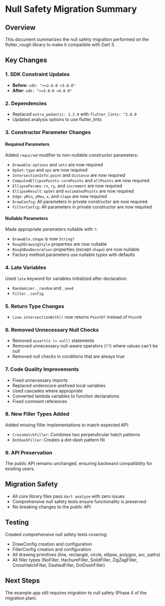 # Null Safety Migration Summary

## Overview
This document summarizes the null safety migration performed on the flutter_rough library to make it compatible with Dart 3.

## Key Changes

### 1. SDK Constraint Updates
- **Before**: `sdk: ">=2.6.0 <3.0.0"`
- **After**: `sdk: ">=3.0.0 <4.0.0"`

### 2. Dependencies
- Replaced `extra_pedantic: 1.2.0` with `flutter_lints: ^2.0.0`
- Updated analysis options to use flutter_lints

### 3. Constructor Parameter Changes

#### Required Parameters
Added `required` modifier to non-nullable constructor parameters:
- `Drawable`: `options` and `sets` are now required
- `OpSet`: `type` and `ops` are now required
- `IntersectionInfo`: `point` and `distance` are now required
- `ComputedEllipsePoints`: `corePoints` and `allPoints` are now required
- `EllipseParams`: `rx`, `ry`, and `increment` are now required
- `EllipseResult`: `opSet` and `estimatedPoints` are now required
- `Edge`: `yMin`, `yMax`, `x`, and `slope` are now required
- `DrawConfig`: All parameters in private constructor are now required
- `FillerConfig`: All parameters in private constructor are now required

#### Nullable Parameters
Made appropriate parameters nullable with `?`:
- `Drawable.shape` is now `String?`
- `RoughDrawingStyle` properties are now nullable
- `RoughBoxDecoration` properties (except `shape`) are now nullable
- Factory method parameters use nullable types with defaults

### 4. Late Variables
Used `late` keyword for variables initialized after declaration:
- `Randomizer._random` and `_seed`
- `Filler._config`

### 5. Return Type Changes
- `Line.intersectionWith()` now returns `PointD?` instead of `PointD`

### 6. Removed Unnecessary Null Checks
- Removed `assert(x != null)` statements
- Removed unnecessary null-aware operators (`??`) where values can't be null
- Removed null checks in conditions that are always true

### 7. Code Quality Improvements
- Fixed unnecessary imports
- Replaced underscore-prefixed local variables
- Used cascades where appropriate
- Converted lambda variables to function declarations
- Fixed comment references

### 8. New Filler Types Added
Added missing filler implementations to match expected API:
- `CrossHatchFiller`: Combines two perpendicular hatch patterns
- `DotDashFiller`: Creates a dot-dash pattern fill

### 9. API Preservation
The public API remains unchanged, ensuring backward compatibility for existing users.

## Migration Safety
- All core library files pass `dart analyze` with zero issues
- Comprehensive null safety tests ensure functionality is preserved
- No breaking changes to the public API

## Testing
Created comprehensive null safety tests covering:
- DrawConfig creation and configuration
- FillerConfig creation and configuration
- All drawing primitives (line, rectangle, circle, ellipse, polygon, arc, paths)
- All filler types (NoFiller, HachureFiller, SolidFiller, ZigZagFiller, CrossHatchFiller, DashedFiller, DotDashFiller)

## Next Steps
The example app still requires migration to null safety (Phase 4 of the migration plan).